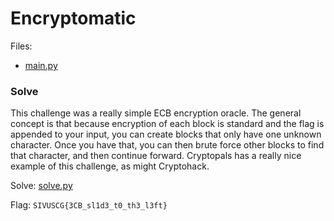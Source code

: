 # Encryptomatic

Files:
- [main.py](./main.py)

### Solve

This challenge was a really simple ECB encryption oracle. The general concept is that because encryption of each block is standard and the flag is appended to your input, you can create blocks that only have one unknown character. Once you have that, you can then brute force other blocks to find that character, and then continue forward. Cryptopals has a really nice example of this challenge, as might Cryptohack.

Solve: [solve.py](./solve.py)

Flag: `SIVUSCG{3CB_sl1d3_t0_th3_l3ft}`